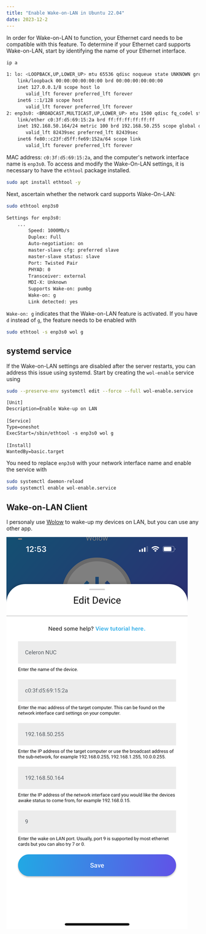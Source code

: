 ```yaml
---
title: "Enable Wake-on-LAN in Ubuntu 22.04"
date: 2023-12-2
---
```


In order for Wake-on-LAN to function, your Ethernet card needs to be compatible with this feature. To determine if your Ethernet card supports Wake-on-LAN, start by identifying the name of your Ethernet interface. 

```bash
ip a
```

```bash
1: lo: <LOOPBACK,UP,LOWER_UP> mtu 65536 qdisc noqueue state UNKNOWN group default qlen 1000
    link/loopback 00:00:00:00:00:00 brd 00:00:00:00:00:00
    inet 127.0.0.1/8 scope host lo
       valid_lft forever preferred_lft forever
    inet6 ::1/128 scope host
       valid_lft forever preferred_lft forever
2: enp3s0: <BROADCAST,MULTICAST,UP,LOWER_UP> mtu 1500 qdisc fq_codel state UP group default qlen 1000
    link/ether c0:3f:d5:69:15:2a brd ff:ff:ff:ff:ff:ff
    inet 192.168.50.164/24 metric 100 brd 192.168.50.255 scope global dynamic enp3s0
       valid_lft 82439sec preferred_lft 82439sec
    inet6 fe80::c23f:d5ff:fe69:152a/64 scope link
       valid_lft forever preferred_lft forever
```

MAC address: `c0:3f:d5:69:15:2a`, and the computer's network interface name is `enp3s0`. To access and modify the Wake-On-LAN settings, it is necessary to have the `ethtool` package installed.

```bash
sudo apt install ethtool -y
```

Next, ascertain whether the network card supports Wake-On-LAN:

```bash
sudo ethtool enp3s0
```

```bash
Settings for enp3s0:
    ...
        Speed: 1000Mb/s
        Duplex: Full
        Auto-negotiation: on
        master-slave cfg: preferred slave
        master-slave status: slave
        Port: Twisted Pair
        PHYAD: 0
        Transceiver: external
        MDI-X: Unknown
        Supports Wake-on: pumbg
        Wake-on: g
        Link detected: yes
```

`Wake-on: g` indicates that the Wake-on-LAN feature is activated. If you have `d` instead of `g`, the feature needs to be enabled with

```bash
sudo ethtool -s enp3s0 wol g
```

## systemd service

If the Wake-on-LAN settings are disabled after the server restarts, you can address this issue using systemd. Start by creating the `wol-enable` service using

```bash
sudo --preserve-env systemctl edit --force --full wol-enable.service
```

```
[Unit]
Description=Enable Wake-up on LAN

[Service]
Type=oneshot
ExecStart=/sbin/ethtool -s enp3s0 wol g

[Install]
WantedBy=basic.target
```

You need to replace `enp3s0` with your network interface name and enable the service with

```bash
sudo systemctl daemon-reload
sudo systemctl enable wol-enable.service
```

## Wake-on-LAN Client

I personaly use [Wolow](https://wolow.site) to wake-up my devices on LAN, but you can use any other app.

![wolow](/assets/img/posts/wolow-wake-up-on-lan-iphone-app.png)